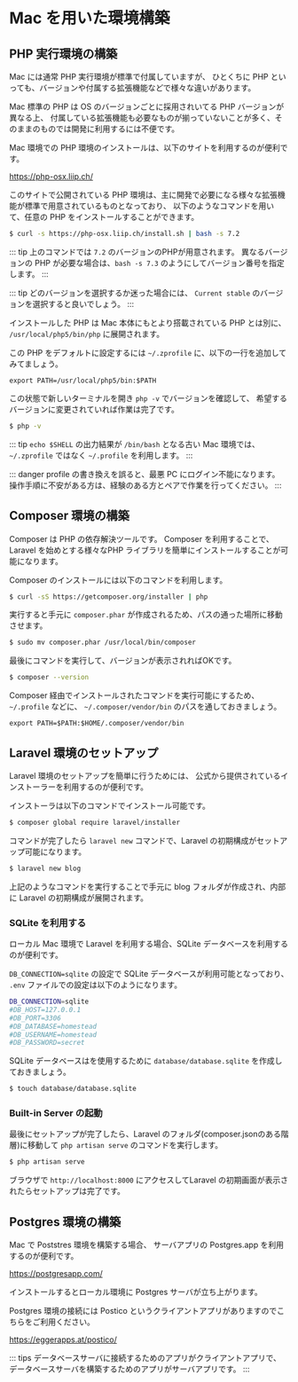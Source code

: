 ---
---

# Mac を用いた環境構築

## PHP 実行環境の構築

Mac には通常 PHP 実行環境が標準で付属していますが、
ひとくちに PHP といっても、バージョンや付属する拡張機能などで様々な違いがあります。

Mac 標準の PHP は OS のバージョンごとに採用されいてる PHP バージョンが異なる上、
付属している拡張機能も必要なものが揃っていないことが多く、そのままのものでは開発に利用するには不便です。

Mac 環境での PHP 環境のインストールは、以下のサイトを利用するのが便利です。

https://php-osx.liip.ch/

このサイトで公開されている PHP 環境は、主に開発で必要になる様々な拡張機能が標準で用意されているものとなっており、
以下のようなコマンドを用いて、任意の PHP をインストールすることができます。

```bash
$ curl -s https://php-osx.liip.ch/install.sh | bash -s 7.2
```

::: tip
上のコマンドでは `7.2` のバージョンのPHPが用意されます。
異なるバージョンの PHP が必要な場合は、`bash -s 7.3` のようにしてバージョン番号を指定します。
:::

::: tip
どのバージョンを選択するか迷った場合には、 `Current stable` のバージョンを選択すると良いでしょう。
:::

インストールした PHP は Mac 本体にもとより搭載されている PHP とは別に、
`/usr/local/php5/bin/php` に展開されます。

この PHP をデフォルトに設定するには `~/.zprofile` に、以下の一行を追加してみてましょう。

```text
export PATH=/usr/local/php5/bin:$PATH
```

この状態で新しいターミナルを開き `php -v` でバージョンを確認して、
希望するバージョンに変更されていれば作業は完了です。

```bash
$ php -v
```

::: tip
`echo $SHELL` の出力結果が `/bin/bash` となる古い Mac 環境では、
`~/.zprofile` ではなく `~/.profile` を利用します。
:::

::: danger
profile の書き換えを誤ると、最悪 PC にログイン不能になります。
操作手順に不安がある方は、経験のある方とペアで作業を行ってください。
:::

## Composer 環境の構築

Composer は PHP の依存解決ツールです。 Composer を利用することで、
Laravel を始めとする様々なPHP ライブラリを簡単にインストールすることが可能になります。

Composer のインストールには以下のコマンドを利用します。

```bash
$ curl -sS https://getcomposer.org/installer | php
``` 

実行すると手元に `composer.phar` が作成されるため、パスの通った場所に移動させます。

```bash
$ sudo mv composer.phar /usr/local/bin/composer
```

最後にコマンドを実行して、バージョンが表示されればOKです。

```bash
$ composer --version
```

Composer 経由でインストールされたコマンドを実行可能にするため、`~/.profile` などに、
`~/.composer/vendor/bin` のパスを通しておきましょう。

```text
export PATH=$PATH:$HOME/.composer/vendor/bin
```

## Laravel 環境のセットアップ

Laravel 環境のセットアップを簡単に行うためには、
公式から提供されているインストーラーを利用するのが便利です。

インストーラは以下のコマンドでインストール可能です。

```bash
$ composer global require laravel/installer
```

コマンドが完了したら `laravel new` コマンドで、Laravel の初期構成がセットアップ可能になります。

```bash
$ laravel new blog
```

上記のようなコマンドを実行することで手元に blog フォルダが作成され、内部に Laravel の初期構成が展開されます。

### SQLite を利用する

ローカル Mac 環境で Laravel を利用する場合、SQLite データベースを利用するのが便利です。

`DB_CONNECTION=sqlite` の設定で SQLite データベースが利用可能となっており、
`.env` ファイルでの設定は以下のようになります。

```bash
DB_CONNECTION=sqlite
#DB_HOST=127.0.0.1
#DB_PORT=3306
#DB_DATABASE=homestead
#DB_USERNAME=homestead
#DB_PASSWORD=secret
```

SQLite データベースはを使用するために `database/database.sqlite` を作成しておきましょう。

```bash
$ touch database/database.sqlite
```

### Built-in Server の起動

最後にセットアップが完了したら、Laravel のフォルダ(composer.jsonのある階層)に移動して
`php artisan serve` のコマンドを実行します。

```bash
$ php artisan serve
```

ブラウザで `http://localhost:8000` にアクセスしてLaravel の初期画面が表示されたらセットアップは完了です。

## Postgres 環境の構築

Mac で Poststres 環境を構築する場合、
サーバアプリの Postgres.app を利用するのが便利です。

https://postgresapp.com/

インストールするとローカル環境に Postgres サーバが立ち上がります。

Postgres 環境の接続には Postico というクライアントアプリがありますのでこちらをご利用ください。

https://eggerapps.at/postico/

::: tips 
データベースサーバに接続するためのアプリがクライアントアプリで、
データベースサーバを構築するためのアプリがサーバアプリです。
:::
